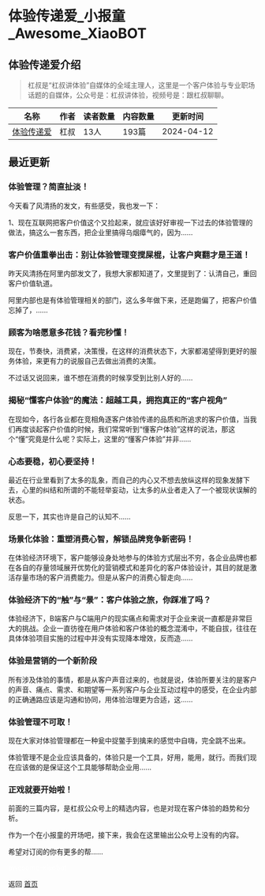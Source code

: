 # 体验传递爱_小报童_Awesome_XiaoBOT

## 体验传递爱介绍
> 杠叔是“杠叔讲体验”自媒体的全域主理人，这里是一个客户体验与专业职场话题的自媒体，公众号是：杠叔讲体验，视频号是：跟杠叔聊聊。  
  


|名称|作者|读者数量|内容数量|更新时间|
|---|---|---|---|---|
|[体验传递爱](https://xiaobot.net/p/GANGSHUX?refer=0b133df9-27dc-423b-8101-639049001c13)|杠叔|13人|193篇|2024-04-12|

## 最近更新
### 体验管理？简直扯淡！

今天看了风清扬的发文，有些感受，我也发一下：

1、现在互联网把客户价值这个又捡起来，就应该好好审视一下过去的体验管理的做法，搞这么一套东西，把企业里搞得乌烟瘴气的，因为......

### 客户价值重拳出击：别让体验管理变搅屎棍，让客户爽翻才是王道！

昨天风清扬在阿里内部发文了，我想大家都知道了，文里提到了：认清自己，重回客户价值轨道。

阿里内部也是有体验管理相关的部门，这么多年做下来，还是跑偏了，把客户价值忘掉了，......

### 顾客为啥愿意多花钱？看完秒懂！

现在，节奏快，消费紧，决策慢，在这样的消费状态下，大家都渴望得到更好的服务体验，来更有力的说服自己去做出消费的决策。

不过话又说回来，谁不想在消费的时候享受到比别人好的......

### 揭秘“懂客户体验”的魔法：超越工具，拥抱真正的“客户视角”

在现如今，各行各业都在竞相角逐客户体验传递的品质和所追求的客户价值，当我们再度谈起客户价值的时候，我们常常听到“懂客户体验”这样的说法，那这个“懂”究竟是什么呢？实际上，这里的“懂客户体验”并非......

### 心态要稳，初心要坚持！

最近在行业里看到了太多的乱象，而自己的内心又不想去放纵这样的现象发酵下去，心里的纠结和所谓的不能轻举妄动，让太多的从业者走入了一个被现状误解的状态。

反思一下，其实也许是自己的认知不......

### 场景化体验：重塑消费心智，解锁品牌竞争新密码！

在体验经济环境下，客户能够设身处地参与的体验方式层出不穷，各企业品牌也都在各自的存量领域展开优势化的营销模式和差异化的客户体验设计，其目的就是激活存量市场的客户消费能力。但是从客户的消费心智走向......

### 体验经济下的“触”与“景”：客户体验之旅，你踩准了吗？

体验经济下，B端客户与C端用户的现实痛点和需求对于企业来说一直都是非常巨大的挑战。企业一直彷徨在用户体验和客户体验的概念混淆中，不能自拔，往往在具体体验项目实施的过程中并没有实现降本增效，反而造......

### 体验是营销的一个新阶段

所有涉及体验的事情，都是从客户声音过来的，也就是说，体验所要关注的是客户的声音、痛点、需求、和期望等一系列客户与企业互动过程中的感受，在企业内部的正确通路应该是沟通和协同，用体验治理更为合适，这......

### 体验管理不可取！

现在大家对体验管理都在一种瓮中捉鳖手到擒来的感觉中自嗨，完全跳不出来。

体验管理不是企业应该具备的，体验只是一个工具，好用，能用，就行。而我们现在应该做的是保证这个工具能够帮助企业用......

### 正戏就要开始啦！

前面的三篇内容，是杠叔公众号上的精选内容，也是对现在客户体验的趋势和分析。

作为一个在小报童的开场吧，接下来，我会在这里输出公众号上没有的内容。

希望对订阅的你有更多的帮......


<a href="https://github.com/Reno9527/awesome-xiaobot" style="color: white; text-decoration: none;">awesome-xiaobot</a>

返回 [首页](../README.md)
